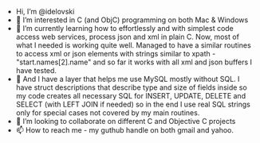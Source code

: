 - Hi, I’m @idelovski
- 👀 I’m interested in C (and ObjC) programming on both Mac & Windows
- 🌱 I’m currently learning how to effortlessly and with simplest code access web services, process json and xml in plain C. Now, most of what I needed is working quite well. Managed to have a similar routines to access xml or json elements with strings similar to xpath - "start.names[2].name" and so far it works with all xml and json buffers I have tested.
- 🌱 And I have a layer that helps me use MySQL mostly without SQL. I have struct descriptions that describe type and size of fields inside so my code creates all necessary SQL for INSERT, UPDATE, DELETE and SELECT (with LEFT JOIN if needed) so in the end I use real SQL strings only for special cases not covered by my main routines.
- 💞️ I’m looking to collaborate on different C and Objective C projects
- 📫 How to reach me - my guthub handle on both gmail and yahoo.

<!---
idelovski/idelovski is a ✨ special ✨ repository because its `README.md` (this file) appears on your GitHub profile.
You can click the Preview link to take a look at your changes.
--->
